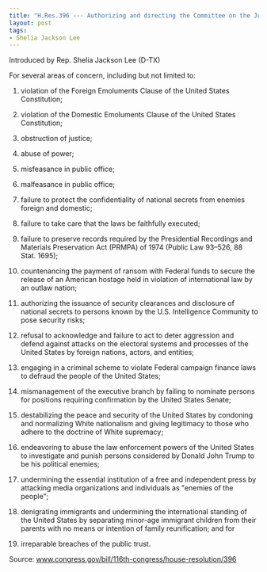 ```yaml
---
title: "H.Res.396 --- Authorizing and directing the Committee on the Judiciary to investigate whether sufficient grounds exist for the House of Representatives to exercise the power vested by article 1, section 2, clause 5 of the Constitution in respect to acts of misconduct by Donald John Trump, President of the United States"
layout: post
tags:
- Shelia Jackson Lee
---
```


Introduced by Rep. Shelia Jackson Lee (D-TX)

For several areas of concern, including but not limited to:

1. violation of the Foreign Emoluments Clause of the United States Constitution;

2. violation of the Domestic Emoluments Clause of the United States Constitution;

3. obstruction of justice;

4. abuse of power;

5. misfeasance in public office;

6. malfeasance in public office;

7. failure to protect the confidentiality of national secrets from enemies foreign and domestic;

8. failure to take care that the laws be faithfully executed;

9. failure to preserve records required by the Presidential Recordings and Materials Preservation Act (PRMPA) of 1974 (Public Law 93–526, 88 Stat. 1695);

10. countenancing the payment of ransom with Federal funds to secure the release of an American hostage held in violation of international law by an outlaw nation;

11. authorizing the issuance of security clearances and disclosure of national secrets to persons known by the U.S. Intelligence Community to pose security risks;

12. refusal to acknowledge and failure to act to deter aggression and defend against attacks on the electoral systems and processes of the United States by foreign nations, actors, and entities;

13. engaging in a criminal scheme to violate Federal campaign finance laws to defraud the people of the United States;

14. mismanagement of the executive branch by failing to nominate persons for positions requiring confirmation by the United States Senate;

15. destabilizing the peace and security of the United States by condoning and normalizing White nationalism and giving legitimacy to those who adhere to the doctrine of White supremacy;

16. endeavoring to abuse the law enforcement powers of the United States to investigate and punish persons considered by Donald John Trump to be his political enemies;

17. undermining the essential institution of a free and independent press by attacking media organizations and individuals as "enemies of the people";

18. denigrating immigrants and undermining the international standing of the United States by separating minor-age immigrant children from their parents with no means or intention of family reunification; and for

19. irreparable breaches of the public trust.

Source: www.congress.gov/bill/116th-congress/house-resolution/396
